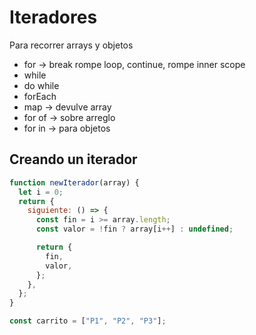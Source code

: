 # Iteradores

Para recorrer arrays y objetos

- for -> break rompe loop, continue, rompe inner scope
- while
- do while
- forEach
- map -> devulve array
- for of -> sobre arreglo
- for in -> para objetos

## Creando un iterador

```javascript
function newIterador(array) {
  let i = 0;
  return {
    siguiente: () => {
      const fin = i >= array.length;
      const valor = !fin ? array[i++] : undefined;

      return {
        fin,
        valor,
      };
    },
  };
}

const carrito = ["P1", "P2", "P3"];
```
